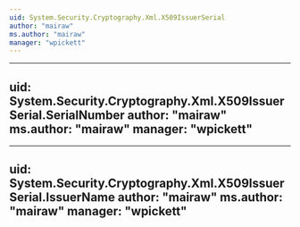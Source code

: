 ```yaml
---
uid: System.Security.Cryptography.Xml.X509IssuerSerial
author: "mairaw"
ms.author: "mairaw"
manager: "wpickett"
---
```


---
uid: System.Security.Cryptography.Xml.X509IssuerSerial.SerialNumber
author: "mairaw"
ms.author: "mairaw"
manager: "wpickett"
---

---
uid: System.Security.Cryptography.Xml.X509IssuerSerial.IssuerName
author: "mairaw"
ms.author: "mairaw"
manager: "wpickett"
---
